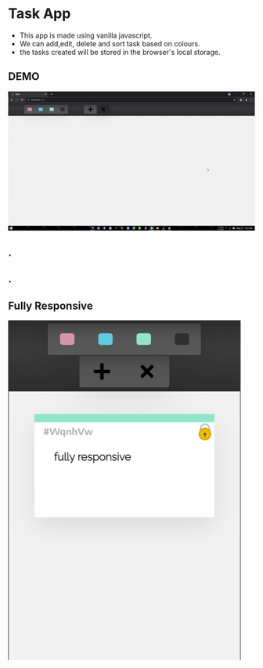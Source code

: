 # Task App

* This app is made using vanilla javascript.
* We can add,edit, delete and sort task based on colours.
* the tasks created will be stored in the browser's local storage.


## DEMO
![Alt Text](demo.gif) 
##  .
##  .
## Fully Responsive
![Alt Text](responsive.png)
